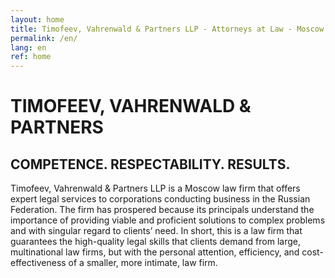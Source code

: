 ```yaml
---
layout: home
title: Timofeev, Vahrenwald & Partners LLP - Attorneys at Law - Moscow Law Firm
permalink: /en/
lang: en
ref: home
---
```


# TIMOFEEV, VAHRENWALD &amp; PARTNERS

## COMPETENCE. RESPECTABILITY. RESULTS.

<p class="introduction">Timofeev, Vahrenwald & Partners LLP is a Moscow law firm that offers expert legal services to corporations conducting business in the Russian Federation. The firm has prospered because its principals understand the importance of providing viable and proficient solutions to complex problems and with singular regard to clients’ need. In short, this is a law firm that guarantees the high-quality legal skills that clients demand from large, multinational law firms, but with the personal attention, efficiency, and cost-effectiveness of a smaller, more intimate, law firm.</p>
